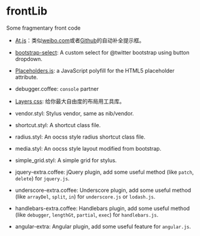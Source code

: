 # frontLib

Some fragmentary front code

* [At.js](https://github.com/ichord/At.js)：类似[weibo.com](http://weibo.com)或者[Github](http://github.com)的自动补全提示框。
* [bootstrap-select](http://silviomoreto.github.io/bootstrap-select/): A custom select for @twitter bootstrap using button dropdown.
* [Placeholders.js](http://jamesallardice.github.io/Placeholders.js/): a JavaScript polyfill for the HTML5 placeholder attribute.
* debugger.coffee: `console` partner

* [Layers css](http://eiskis.net/layers/): 给你最大自由度的布局用工具库。
* vendor.styl: Stylus vendor, same as nib/vendor.
* shortcut.styl: A shortcut class file.
* radius.styl: An oocss style radius shortcut class file.
* media.styl: An oocss style layout modified from bootstrap.
* simple_grid.styl: A simple grid for stylus.

* jquery-extra.coffee: jQuery plugin, add some useful method (like `patch`, `delete`) for `jquery.js`.
* underscore-extra.coffee: Underscore plugin, add some useful method (like `arrayDel`, `split`, `in`) for `underscore.js` or `lodash.js`.
* handlebars-extra.coffee: Handlebars plugin, add some useful method (like `debugger`, `lengthGt`, `partial`, `exec`) for `handlebars.js`.
* angular-extra: Angular plugin, add some useful feature for `angular.js`.


